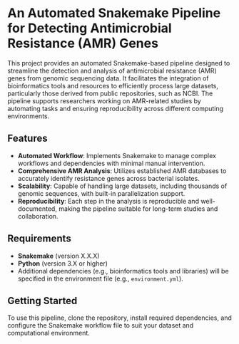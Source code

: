 # An Automated Snakemake Pipeline for Detecting Antimicrobial Resistance (AMR) Genes
This project provides an automated Snakemake-based pipeline designed to streamline the detection and analysis of antimicrobial resistance (AMR) genes from genomic sequencing data. It facilitates the integration of bioinformatics tools and resources to efficiently process large datasets, particularly those derived from public repositories, such as NCBI. The pipeline supports researchers working on AMR-related studies by automating tasks and ensuring reproducibility across different computing environments.

## Features
- **Automated Workflow**: Implements Snakemake to manage complex workflows and dependencies with minimal manual intervention.
- **Comprehensive AMR Analysis**: Utilizes established AMR databases to accurately identify resistance genes across bacterial isolates.
- **Scalability**: Capable of handling large datasets, including thousands of genomic sequences, with built-in parallelization support.
- **Reproducibility**: Each step in the analysis is reproducible and well-documented, making the pipeline suitable for long-term studies and collaboration.

## Requirements
- **Snakemake** (version X.X.X)
- **Python** (version 3.X or higher)
- Additional dependencies (e.g., bioinformatics tools and libraries) will be specified in the environment file (e.g., `environment.yml`).

## Getting Started
To use this pipeline, clone the repository, install required dependencies, and configure the Snakemake workflow file to suit your dataset and computational environment.
